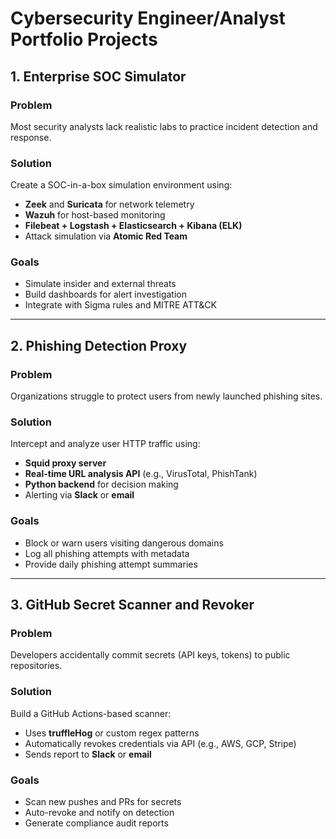 # Cybersecurity Engineer/Analyst Portfolio Projects

## 1. Enterprise SOC Simulator

### Problem
Most security analysts lack realistic labs to practice incident detection and response.

### Solution
Create a SOC-in-a-box simulation environment using:
- **Zeek** and **Suricata** for network telemetry
- **Wazuh** for host-based monitoring
- **Filebeat + Logstash + Elasticsearch + Kibana (ELK)**
- Attack simulation via **Atomic Red Team**

### Goals
- Simulate insider and external threats
- Build dashboards for alert investigation
- Integrate with Sigma rules and MITRE ATT&CK

---

## 2. Phishing Detection Proxy

### Problem
Organizations struggle to protect users from newly launched phishing sites.

### Solution
Intercept and analyze user HTTP traffic using:
- **Squid proxy server**
- **Real-time URL analysis API** (e.g., VirusTotal, PhishTank)
- **Python backend** for decision making
- Alerting via **Slack** or **email**

### Goals
- Block or warn users visiting dangerous domains
- Log all phishing attempts with metadata
- Provide daily phishing attempt summaries

---

## 3. GitHub Secret Scanner and Revoker

### Problem
Developers accidentally commit secrets (API keys, tokens) to public repositories.

### Solution
Build a GitHub Actions-based scanner:
- Uses **truffleHog** or custom regex patterns
- Automatically revokes credentials via API (e.g., AWS, GCP, Stripe)
- Sends report to **Slack** or **email**

### Goals
- Scan new pushes and PRs for secrets
- Auto-revoke and notify on detection
- Generate compliance audit reports
